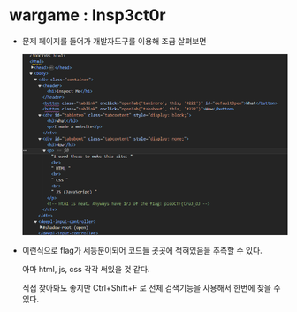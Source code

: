 # wargame : Insp3ct0r

- 문제 페이지를 들어가 개발자도구를 이용해 조금 살펴보면
    
    ![Untitled](Untitled.png)
    
- 이런식으로 flag가 세등분이되어 코드들 곳곳에 적혀있음을 추측할 수 있다.
    
    아마 html, js, css 각각 써있을 것 같다.
    
    직접 찾아봐도 좋지만 Ctrl+Shift+F 로 전체 검색기능을 사용해서 한번에 찾을 수 있다.